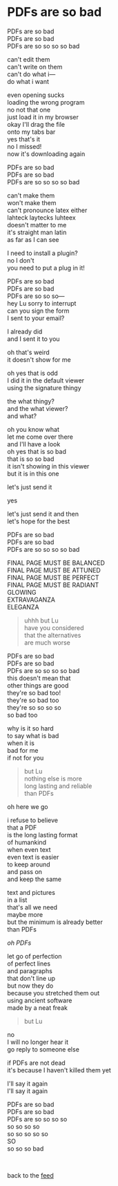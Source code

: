 # PDFs are so bad

PDFs are so bad\
PDFs are so bad\
PDFs are so so so so bad

can't edit them\
can't write on them\
can't do what i—\
do what i want 

even opening sucks\
loading the wrong program\
no not that one\
just load it in my browser\
okay I'll drag the file\
onto my tabs bar\
yes that's it\
no I missed!\
now it's downloading again

PDFs are so bad\
PDFs are so bad\
PDFs are so so so so bad

can't make them\
won't make them\
can't pronounce latex either\
lahteck laytecks luhteex\
doesn't matter to me\
it's straight man latin\
as far as I can see 

I need to install a plugin?\
no I don't\
you need to put a plug in it!

PDFs are so bad\
PDFs are so bad\
PDFs are so so so—\
hey Lu sorry to interrupt\
can you sign the form\
I sent to your email?

I already did\
and I sent it to you

oh that's weird\
it doesn't show for me

oh yes that is odd\
I did it in the default viewer\
using the signature thingy

the what thingy?\
and the what viewer?\
and what?

oh you know what\
let me come over there\
and I'll have a look\
oh yes that is so bad\
that is so so bad\
it isn't showing in this viewer\
but it is in this one

let's just send it

yes

let's just send it and then\
let's hope for the best

PDFs are so bad\
PDFs are so bad\
PDFs are so so so so bad

FINAL PAGE MUST BE BALANCED\
FINAL PAGE MUST BE ATTUNED\
FINAL PAGE MUST BE PERFECT\
FINAL PAGE MUST BE RADIANT\
GLOWING\
EXTRAVAGANZA\
ELEGANZA

> uhhh but Lu\
> have you considered\
> that the alternatives\
> are much worse

PDFs are so bad\
PDFs are so bad\
PDFs are so so so so bad\
this doesn't mean that\
other things are good\
they're so bad too!\
they're so bad too\
they're so so so so\
so bad too

why is it so hard\
to say what is bad\
when it is\
bad for me\
if not for you

> but Lu\
> nothing else is more\
> long lasting and reliable\
> than PDFs

oh here we go

i refuse to believe\
that a PDF\
is the long lasting format\
of humankind\
when even text\
even text is easier\
to keep around\
and pass on\
and keep the same

text and pictures\
in a list\
that's all we need\
maybe more\
but the minimum is already better\
than PDFs

*oh PDFs*

let go of perfection\
of perfect lines\
and paragraphs\
that don't line up\
but now they do\
because you stretched them out\
using ancient software\
made by a neat freak

> but Lu

no\
I will no longer hear it\
go reply to someone else

if PDFs are not dead\
it's because I haven't killed them yet 

I'll say it again\
I'll say it again

PDFs are so bad\
PDFs are so bad\
PDFs are so so so so\
so so so so\
so so so so so\
SO\
so so so bad

<br>

back to the [feed](/feed)
